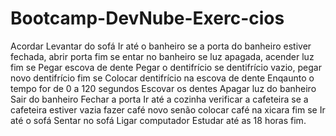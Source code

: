 # Bootcamp-DevNube-Exerc-cios

Acordar
Levantar do sofá
Ir até o banheiro
se a porta do banheiro estiver fechada,
	abrir porta
fim se
entar no banheiro
se luz apagada,
	acender luz
fim se
Pegar escova de dente
Pegar o dentifrício
se dentifrício vazio,
	pegar novo dentifrício
fim se
Colocar dentifrício na escova de dente
Enqaunto o tempo for de 0 a 120 segundos
Escovar os dentes
Apagar luz do banheiro
Sair do banheiro
Fechar a porta
Ir até a cozinha
verificar a cafeteira
se a cafeteira estiver vazia
	fazer café novo
	senão
colocar café na xicara
fim se
Ir até o sofá
Sentar no sofá
Ligar computador
Estudar até as 18 horas
fim.
